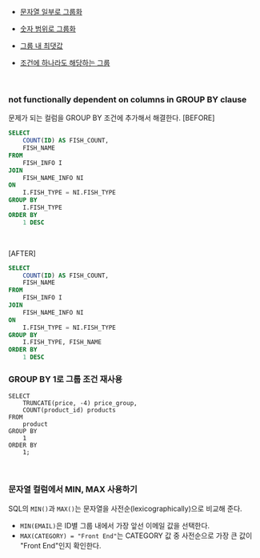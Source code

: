 - [문자열 일부로 그룹화](https://github.com/TPA-ThreeProblemsAday/TPA_CHB/blob/main/hyobin/MYSQL/group/programmers_131529.sql)
- [숫자 범위로 그룹화](https://coding-su.tistory.com/76)

- [그룹 내 최댓값](https://github.com/AtomicLiquors/SQL_Test_Practice/blob/main/group/maximum_in_group.md)
- [조건에 하나라도 해당하는 그룹](https://github.com/AtomicLiquors/SQL_Test_Practice/blob/main/group/atleast_one_in_group)

<BR>

### not functionally dependent on columns in GROUP BY clause
문제가 되는 컬럼을 GROUP BY 조건에 추가해서 해결한다.
[BEFORE]
```SQL
SELECT 
    COUNT(ID) AS FISH_COUNT,
    FISH_NAME
FROM
    FISH_INFO I
JOIN
    FISH_NAME_INFO NI
ON
    I.FISH_TYPE = NI.FISH_TYPE
GROUP BY
    I.FISH_TYPE
ORDER BY 
    1 DESC
```

<BR>

[AFTER]
```SQL
SELECT 
    COUNT(ID) AS FISH_COUNT,
    FISH_NAME
FROM
    FISH_INFO I
JOIN
    FISH_NAME_INFO NI
ON
    I.FISH_TYPE = NI.FISH_TYPE
GROUP BY
    I.FISH_TYPE, FISH_NAME
ORDER BY 
    1 DESC
```

### GROUP BY 1로 그룹 조건 재사용
```
SELECT
    TRUNCATE(price, -4) price_group,
    COUNT(product_id) products
FROM
    product
GROUP BY
    1
ORDER BY
    1;
```

<br>

### 문자열 컬럼에서 MIN, MAX 사용하기
SQL의 ```MIN()```과 ```MAX()```는 문자열을 사전순(lexicographically)으로 비교해 준다.
- ```MIN(EMAIL)```은 ID별 그룹 내에서 가장 앞선 이메일 값을 선택한다.
- ```MAX(CATEGORY) = "Front End"```는 CATEGORY 값 중 사전순으로 가장 큰 값이 "Front End"인지 확인한다.
